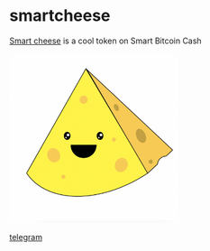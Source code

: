 # smartcheese


[Smart cheese](https://adnjoo.github.io/smartcheese/) is a cool token on Smart Bitcoin Cash

[<img src='./cheese.png' width='300'>](https://adnjoo.github.io/smartcheese/)

[telegram](https://t.me/joinchat/1oPLhg9Y1fYxNDJh)
